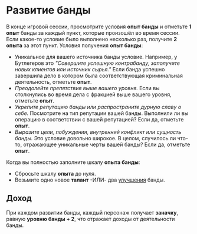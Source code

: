 # Развитие банды

В конце игровой сессии, просмотрите условия **опыт банды** и отметьте **1 опыт** банды за каждый пункт, которые произошёл во время сессии. Если какое-то условие было выполнено несколько раз, получите **2 опыта** за этот пункт. Условия получения **опыт банды**:

- Уникальное для вашего источника банды условие. Например, у Бутлегеров это _"Совершите успешную контрабанду, заполучите новых клиентов или источник сырья."_ Если банда успешно завершила дело в котором была соответствующая криминальная деятельность, отметьте **опыт**.
- _Преодолейте препятствия выше вашего уровня._ Если вы столкнулись во время дела с фракцией выше вашего уровня, отметьте **опыт**.
- _Укрепите репутацию банды или распространите дурную славу о себе._ Посмотрите на тип репутации вашей банды. Выполнили ли вы операцию в соответствии с вашей репутацией? Если да, отметьте **опыт**.
- _Выразите цели, побуждения, внутренний конфликт или сущность банды._ Это условие довольно широкое. В целом, случилось ли что-то, отражающее уникальные черты вашей банды? Если да, отметьте **опыт**.

Когда вы полностью заполните шкалу **опыта банды**:

- Сбросьте шкалу **опыта** до нуля.
- Возьмите одно новое **талант** -ИЛИ- два [улучшения](crew-upgrades) банды.

## Доход

При каждом развитии банды, каждый персонаж получает **заначку**, равную **уровню банды + 2**, что отражает доходы от деятельности банды.
